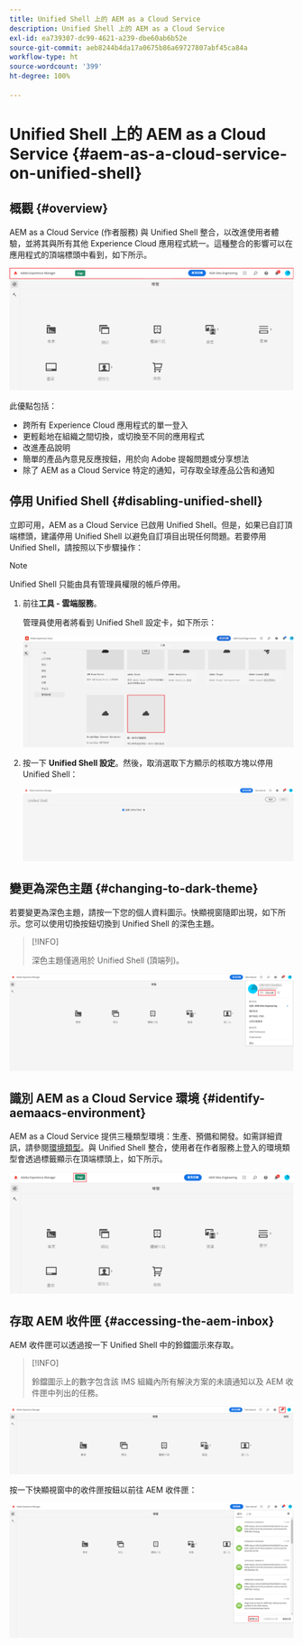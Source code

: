 ```yaml
---
title: Unified Shell 上的 AEM as a Cloud Service
description: Unified Shell 上的 AEM as a Cloud Service
exl-id: ea739307-dc99-4621-a239-dbe60ab6b52e
source-git-commit: aeb8244b4da17a0675b86a69727807abf45ca84a
workflow-type: ht
source-wordcount: '399'
ht-degree: 100%

---
```


# Unified Shell 上的 AEM as a Cloud Service {#aem-as-a-cloud-service-on-unified-shell}

## 概觀 {#overview}

AEM as a Cloud Service (作者服務) 與 Unified Shell 整合，以改進使用者體驗，並將其與所有其他 Experience Cloud 應用程式統一。這種整合的影響可以在應用程式的頂端標頭中看到，如下所示。

![影像](/help/overview/assets/unifiedshell_header.png)

此優點包括：

* 跨所有 Experience Cloud 應用程式的單一登入
* 更輕鬆地在組織之間切換，或切換至不同的應用程式
* 改進產品說明
* 簡單的產品內意見反應按鈕，用於向 Adobe 提報問題或分享想法
* 除了 AEM as a Cloud Service 特定的通知，可存取全球產品公告和通知

## 停用 Unified Shell {#disabling-unified-shell}

立即可用，AEM as a Cloud Service 已啟用 Unified Shell。但是，如果已自訂頂端標頭，建議停用 Unified Shell 以避免自訂項目出現任何問題。若要停用 Unified Shell，請按照以下步驟操作：

>[!NOTE]
>Unified Shell 只能由具有管理員權限的帳戶停用。

1. 前往&#x200B;**工具 - 雲端服務**。

   管理員使用者將看到 Unified Shell 設定卡，如下所示：

   ![影像](/help/overview/assets/unifiedshell2.png)

1. 按一下 **Unified Shell 設定**。然後，取消選取下方顯示的核取方塊以停用 Unified Shell：

   ![影像](/help/overview/assets/unifiedshell3.png)

## 變更為深色主題 {#changing-to-dark-theme}

若要變更為深色主題，請按一下您的個人資料圖示。快顯視窗隨即出現，如下所示。您可以使用切換按鈕切換到 Unified Shell 的深色主題。

>[!INFO]
>
>深色主題僅適用於 Unified Shell (頂端列)。

![影像](/help/overview/assets/unifiedshell4.png)

## 識別 AEM as a Cloud Service 環境 {#identify-aemaacs-environment}

AEM as a Cloud Service 提供三種類型環境：生產、預備和開發。如需詳細資訊，請參閱[環境類型](https://experienceleague.adobe.com/docs/experience-manager-cloud-service/content/implementing/using-cloud-manager/manage-environments.html?lang=zh-Hant)。與 Unified Shell 整合，使用者在作者服務上登入的環境類型會透過標籤顯示在頂端標頭上，如下所示。

![影像](/help/overview/assets/unifiedshell_header_label.png)

## 存取 AEM 收件匣 {#accessing-the-aem-inbox}

AEM 收件匣可以透過按一下 Unified Shell 中的鈴鐺圖示來存取。

>[!INFO]
>
> 鈴鐺圖示上的數字包含該 IMS 組織內所有解決方案的未讀通知以及 AEM 收件匣中列出的任務。

![影像](/help/overview/assets/unifiedshell5.png)

按一下快顯視窗中的收件匣按鈕以前往 AEM 收件匣：

![影像](/help/overview/assets/unifiedshell6.png)

